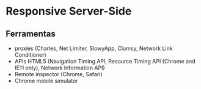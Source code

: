 # Responsive Server-Side

## Ferramentas

- proxies (Charles, Net Limiter, SlowyApp, Clumsy, Network Link Conditioner)
- APIs HTML5 (Navigation Timing API, Resource Timing API (Chrome and IE11 only), Network Information API)
- Remote inspector (Chrome, Safari)
- Chrome mobile simulator
